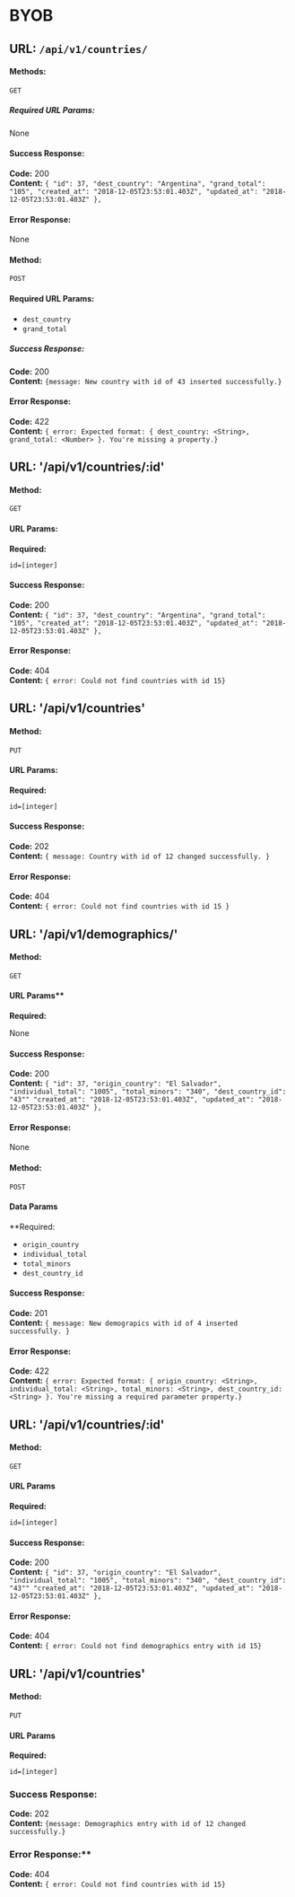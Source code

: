 # BYOB
  
## URL: `/api/v1/countries/`

#### Methods:

  `GET`
  
##### Required URL Params:
  None

#### Success Response:

  **Code:** 200 <br />
  **Content:** 
    `{
        "id": 37,
        "dest_country": "Argentina",
        "grand_total": "105",
        "created_at": "2018-12-05T23:53:01.403Z",
        "updated_at": "2018-12-05T23:53:01.403Z"
    },`
 
#### Error Response:

  None

#### Method:

  `POST`
  
#### Required URL Params:
  
  * `dest_country`
  * `grand_total`

##### Success Response:

  **Code:** 200 <br />
  **Content:** 
    `{message: New country with id of 43 inserted successfully.}`
 
#### Error Response:

  **Code:** 422 <br />
  **Content:** `{ error: Expected format: { dest_country: <String>, grand_total: <Number> }. You're missing a property.}`


## URL: '/api/v1/countries/:id'

#### Method:

  `GET`
  
#### URL Params:

  **Required:**

  `id=[integer]`

#### Success Response:

  **Code:** 200 <br />
  **Content:** 
    `{
        "id": 37,
        "dest_country": "Argentina",
        "grand_total": "105",
        "created_at": "2018-12-05T23:53:01.403Z",
        "updated_at": "2018-12-05T23:53:01.403Z"
    },`
 
#### Error Response:

  **Code:** 404 <br />
  **Content:** `{ error: Could not find countries with id 15}`

## URL: '/api/v1/countries'

#### Method:

  `PUT`
  
#### URL Params:

   **Required:**

  `id=[integer]`


#### Success Response:

  **Code:** 202 <br />
  **Content:** 
    `{ message: Country with id of 12 changed successfully. }`
 
#### Error Response:

  **Code:** 404 <br />
  **Content:** 
    `{ error: Could not find countries with id 15 }`

## URL: '/api/v1/demographics/'

#### Method:
  
  `GET`
  
#### URL Params**

  **Required:**

  None

#### Success Response:

  **Code:** 200 <br />
  **Content:** 
    `{
        "id": 37,
        "origin_country": "El Salvador",
        "individual_total": "1005",
        "total_minors": "340",
        "dest_country_id": "43""
        "created_at": "2018-12-05T23:53:01.403Z",
        "updated_at": "2018-12-05T23:53:01.403Z"
    },`
 
#### Error Response:

  None

#### Method:

  `POST`
  
#### Data Params

  **Required:
 
  * `origin_country`
  * `individual_total`
  * `total_minors`
  * `dest_country_id`


#### Success Response:

  **Code:** 201 <br />
  **Content:** 
    `{ message: New demograpics with id of 4 inserted successfully. }`
 
#### Error Response:

  **Code:** 422 <br />
  **Content:** `{ error: Expected format: { origin_country: <String>, individual_total: <String>, total_minors: <String>, dest_country_id: <String> }. You're missing a required parameter property.}`


## URL: '/api/v1/countries/:id'

#### Method:

  `GET`
  
#### URL Params

  **Required:**

  `id=[integer]`


#### Success Response:

  **Code:** 200 <br />
  **Content:** 
    `{
        "id": 37,
        "origin_country": "El Salvador",
        "individual_total": "1005",
        "total_minors": "340",
        "dest_country_id": "43""
        "created_at": "2018-12-05T23:53:01.403Z",
        "updated_at": "2018-12-05T23:53:01.403Z"
    },`
 
#### Error Response:

  **Code:** 404 <br />
  **Content:** `{ error: Could not find demographics entry with id 15}`

## URL: '/api/v1/countries'

#### Method:

  `PUT`
  
#### URL Params
  
  **Required:**
 
  `id=[integer]`

### Success Response:

  **Code:** 202 <br />
  **Content:** 
    `{message: Demographics entry with id of 12 changed successfully.}`
 
### Error Response:**

  **Code:** 404 <br />
  **Content:** `{ error: Could not find countries with id 15}`
